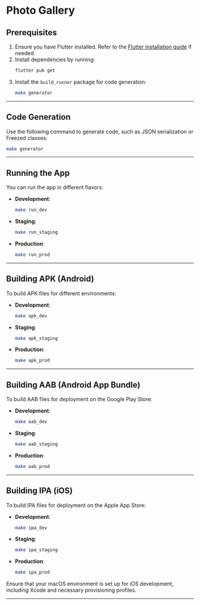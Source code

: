 # Photo Gallery

## Prerequisites

1. Ensure you have Flutter installed. Refer to the [Flutter installation guide](https://flutter.dev/docs/get-started/install) if needed.
2. Install dependencies by running:
   ```bash
   flutter pub get
   ```
3. Install the `build_runner` package for code generation:
   ```bash
   make generator
   ```

---

## Code Generation

Use the following command to generate code, such as JSON serialization or Freezed classes:

```bash
make generator
```

---

## Running the App

You can run the app in different flavors:

- **Development**:
  ```bash
  make run_dev
  ```
- **Staging**:
  ```bash
  make run_staging
  ```
- **Production**:
  ```bash
  make run_prod
  ```

---

## Building APK (Android)

To build APK files for different environments:

- **Development**:
  ```bash
  make apk_dev
  ```
- **Staging**:
  ```bash
  make apk_staging
  ```
- **Production**:
  ```bash
  make apk_prod
  ```

---

## Building AAB (Android App Bundle)

To build AAB files for deployment on the Google Play Store:

- **Development**:
  ```bash
  make aab_dev
  ```
- **Staging**:
  ```bash
  make aab_staging
  ```
- **Production**:
  ```bash
  make aab_prod
  ```

---

## Building IPA (iOS)

To build IPA files for deployment on the Apple App Store:

- **Development**:
  ```bash
  make ipa_dev
  ```
- **Staging**:
  ```bash
  make ipa_staging
  ```
- **Production**:
  ```bash
  make ipa_prod
  ```

Ensure that your macOS environment is set up for iOS development, including Xcode and necessary provisioning profiles.

---
